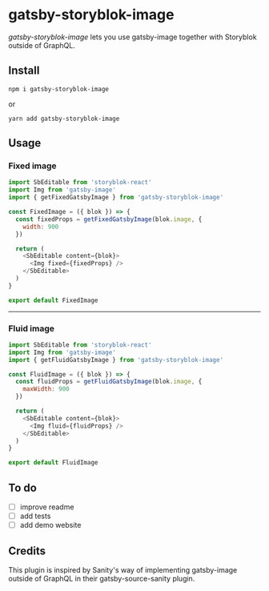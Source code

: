 # gatsby-storyblok-image

_gatsby-storyblok-image_ lets you use gatsby-image together with Storyblok outside of GraphQL.

## Install

`npm i gatsby-storyblok-image`

or

`yarn add gatsby-storyblok-image`

## Usage

### Fixed image

```javascript
import SbEditable from 'storyblok-react'
import Img from 'gatsby-image'
import { getFixedGatsbyImage } from 'gatsby-storyblok-image'

const FixedImage = ({ blok }) => {
  const fixedProps = getFixedGatsbyImage(blok.image, {
    width: 900
  })

  return (
    <SbEditable content={blok}>
      <Img fixed={fixedProps} />
    </SbEditable>
  )
}

export default FixedImage
```

---

### Fluid image

```javascript
import SbEditable from 'storyblok-react'
import Img from 'gatsby-image'
import { getFluidGatsbyImage } from 'gatsby-storyblok-image'

const FluidImage = ({ blok }) => {
  const fluidProps = getFluidGatsbyImage(blok.image, {
    maxWidth: 900
  })

  return (
    <SbEditable content={blok}>
      <Img fluid={fluidProps} />
    </SbEditable>
  )
}

export default FluidImage
```

## To do

- [ ] improve readme
- [ ] add tests
- [ ] add demo website

## Credits

This plugin is inspired by Sanity's way of implementing gatsby-image outside of GraphQL in their gatsby-source-sanity plugin.
